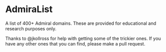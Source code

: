 # AdmiraList
A list of 400+ Admiral domains. These are provided for educational and research purposes only.

Thanks to @jkollross for help with getting some of the trickier ones. If you have any other ones that you can find, please make a pull request.

